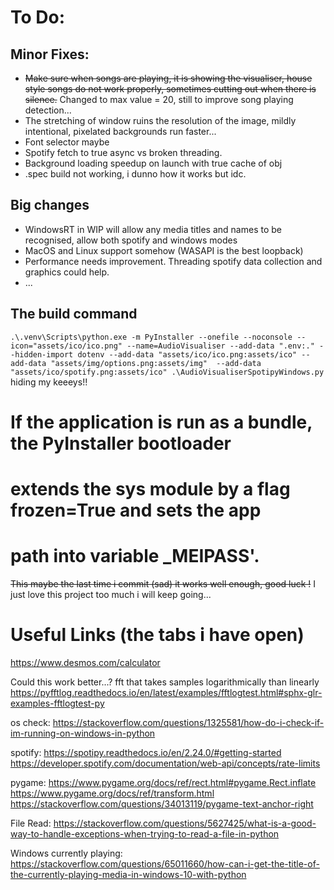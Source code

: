 # To Do:
## Minor Fixes:
- ~~Make sure when songs are playing, it is showing the visualiser, house style songs do not work properly, sometimes cutting out when there is silence.~~ Changed to max value = 20, still to improve song playing detection...
- The stretching of window ruins the resolution of the image, mildly intentional, pixelated backgrounds run faster...
- Font selector maybe
- Spotify fetch to true async vs broken threading.
- Background loading speedup on launch with true cache of obj
- .spec build not working, i dunno how it works but idc.
## Big changes
- WindowsRT in WIP will allow any media titles and names to be recognised, allow both spotify and windows modes
- MacOS and Linux support somehow (WASAPI is the best loopback)
- Performance needs improvement. Threading spotify data collection and graphics could help.
- ...


## The build command
`.\.venv\Scripts\python.exe -m PyInstaller --onefile --noconsole --icon="assets/ico/ico.png" --name=AudioVisualiser --add-data ".env:." --hidden-import dotenv --add-data "assets/ico/ico.png:assets/ico" --add-data "assets/img/options.png:assets/img"  --add-data "assets/ico/spotify.png:assets/ico" .\AudioVisualiserSpotipyWindows.py`
hiding my keeeys!!

# If the application is run as a bundle, the PyInstaller bootloader
# extends the sys module by a flag frozen=True and sets the app 
# path into variable _MEIPASS'.

~~This maybe the last time i commit (sad) it works well enough, good luck !~~ I just love this project too much i will keep going...

# Useful Links (the tabs i have open)
https://www.desmos.com/calculator

Could this work better...? fft that takes samples logarithmically than linearly
https://pyfftlog.readthedocs.io/en/latest/examples/fftlogtest.html#sphx-glr-examples-fftlogtest-py

os check:
https://stackoverflow.com/questions/1325581/how-do-i-check-if-im-running-on-windows-in-python

spotify:
https://spotipy.readthedocs.io/en/2.24.0/#getting-started
https://developer.spotify.com/documentation/web-api/concepts/rate-limits

pygame:
https://www.pygame.org/docs/ref/rect.html#pygame.Rect.inflate
https://www.pygame.org/docs/ref/transform.html
https://stackoverflow.com/questions/34013119/pygame-text-anchor-right

File Read:
https://stackoverflow.com/questions/5627425/what-is-a-good-way-to-handle-exceptions-when-trying-to-read-a-file-in-python

Windows currently playing:
https://stackoverflow.com/questions/65011660/how-can-i-get-the-title-of-the-currently-playing-media-in-windows-10-with-python

